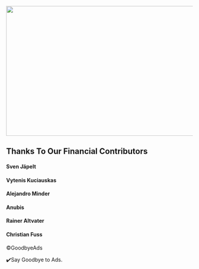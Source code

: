 <p align="center">
  <img width="550" height="350" src="https://raw.githubusercontent.com/jerryn70/GoodbyeAds/master/Images/GoodbyeAds_New_logo_Trans.png">
</p>

## Thanks To Our Financial Contributors

#### Sven Jäpelt
#### Vytenis Kuciauskas
#### Alejandro Minder
#### Anubis
#### Rainer Altvater
#### Christian Fuss

©️GoodbyeAds

✔️Say Goodbye to Ads.
